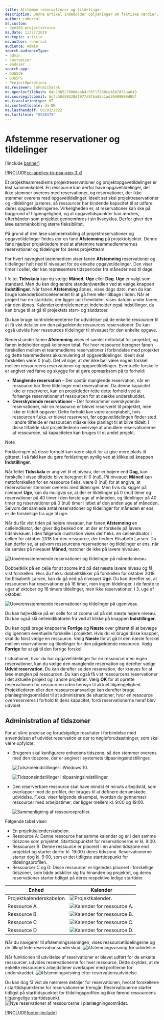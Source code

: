 ```yaml
---
title: Afstemme reservationer og tildelinger
description: Denne artikel indeholder oplysninger om faktiske værdier.
author: ruhercul
ms.custom:
- dyn365-projectservice
ms.date: 11/27/2019
ms.topic: article
ms.author: ruhercul
audience: Admin
search.audienceType:
- admin
- customizer
- enduser
search.app:
- D365CE
- D365PS
- ProjectOperations
ms.reviewer: johnmichalak
ms.openlocfilehash: 04c238527006daab4c55f17280ce46b7df2aa649
ms.sourcegitcommit: 6cfc50d89528df977a8f6a55c1ad39d99800d9b4
ms.translationtype: HT
ms.contentlocale: da-DK
ms.lasthandoff: 06/03/2022
ms.locfileid: "8920375"
---
```

# <a name="reconcile-bookings-and-assignments"></a>Afstemme reservationer og tildelinger

[!include [banner](../includes/psa-now-project-operations.md)]

[!INCLUDE[cc-applies-to-psa-app-3.x](../includes/cc-applies-to-psa-app-3x.md)]

Et projektteammedlems projektreservationer og projektopgavetildelinger er løst sammenkoblet. En ressource kan derfor have opgavetildelinger, der ikke stemmer overens med reservationer, og reservationer, der ikke stemmer overens med opgavetildelinger. Ideelt set skal projektreservationer og -tildelinger justeres, så ressourcer har bindende kapacitet til at udføre deres opgavetildelingerne. Virkeligheden er, at reservationer kan ske på baggrund af tilgængelighed, og at opgavetidspunkter kan ændres, efterhånden som projektet gennemføres i sin livscyklus. Derfor giver den løse sammenkobling større fleksibilitet.

På grund af den løse sammenkobling af projektreservationer og opgavetildelinger findes der en fane **Afstemning** på projektobjektet. Denne fane hjælper projektledere med at afstemme teammedlemmernes reservationer og tildelinger for deres projektteam.

For hvert navngivet teammedlem viser fanen **Afstemning** reservationer og tildelinger helt ned til niveauet for de enkelte opgavetildelinger. Den viser timer i celler, der kan repræsentere tidsperioder fra måneder ned til dage.

I feltet **Tidsskala** kan du vælge **Måned**, **Uge** eller **Dag**. **Uge** er valgt som standard. Men du kan dog ændre standardværdien ved at vælge knappen **Indstillinger.** Når fanen **Afstemning** åbnes, vises dags dato, men du kan bruge kalenderkontrolelementet til at gå frem eller tilbage i tiden. Når et projekt har en startdato, der ligger ud i fremtiden, vises datoen under fanen, når den åbnes. Kalenderkontrolelementet indeholder også indstillinger, du kan bruge til at gå til projektets start- og slutdatoer.

Du kan bruge kontrolelementerne for udvidelser på de enkelte ressourcer til at få vist detaljer om den pågældende ressources reservationer. Du kan også udvide hver ressources tildelinger til niveauet for den enkelte opgave.

Nederst under fanen **Afstemning** vises et samlet nettototal for projektet, og fanen indeholder også kolonnen total. For hver ressource beregner fanen forskellen mellem et teammedlems reservationer i forbindelse med projektet og dette teammedlems akkumulering af opgavetildelinger. Ideelt skal forskellen være 0 (nul). Det vil sige, at der ikke bør være nogen forskel mellem ressourcens reservationer og opgavetildelinger. Eventuelle forskelle er angivet ved farve og skygge for at gøre opmærksom på to forhold:

- **Manglende reservation** – Der opstår manglende reservation, når en ressource har flere tildelinger end reservationer. Da denne kapacitet ikke er reserveret, kan en projektleder rette dette forhold ved at forlænge reservationer af ressourcen for at dække underskuddet.
- **Overskydende reservationer** – Der forekommer overskydende reservationer, når en ressource er blevet reserveret til projektet, men ikke er tildelt opgaver. Dette forhold kan være acceptabelt, hvis ressourcen f.eks. er blevet reserveret, før opgavetildelingen finder sted. I andre tilfælde er ressourcen måske ikke planlagt til at blive tildelt. I disse tilfælde skal projektlederen overveje at annullere reservationerne af ressourcen, så kapaciteten kan bruges til et andet projekt.

> [!NOTE]
> Forklaringen på disse forhold kan være skjult for at give mere plads til gitteret. I så fald kan du gøre forklaringen synlig ved at klikke på knappen **Indstillinger**.

Når feltet **Tidsskala** er angivet til et niveau, der er højere end **Dag**, kan forskelle i visse tilfælde blive beregnet til 0 (nul). På niveauet **Måned** kan nettoforskellen for en ressource f.eks. være 0 (nul) for at angive, at reservationer stemmer overens med tildelinger. Men hvis du kigger på niveauet **Uge**, kan du muligvis se, at der er tildelinger på 0 (nul) timer og reservationer på 40 timer i den første uge af måneden, og tildelinger på 40 timer og reservationer på 0 (nul) timer i løbet af den anden uge af måneden. Selvom det samlede antal reservationer og tildelinger for måneden er ens, er de forskellige fra uge til uge.

Når du får vist tiden på højere niveauer, har fanen **Afstemning** en celleindikator, der giver dig besked om, at der er forskelle på lavere tidsniveauer. I den følgende illustration vises der f.eks. en celleindikator i cellen for oktober 2018 for den ressource, der hedder Elisabeth Larsen. Du kan derfor se, at selvom ressourcens reservationer og tildelinger er ens, når de samles på niveauet **Måned**, matcher de ikke på lavere niveauer.

![Uoverensstemmende reservationer og tildelinger på månedsniveau.](media/reconcile-assignments-01.JPG)

Dobbeltklik på en celle for at zoome ind på det næste lavere niveau og få vist forskellen. Hvis du f.eks. dobbeltklikker på forskellen for oktober 2018 for Elisabeth Larsen, kan du gå ned på niveauet **Uge**. Du kan derefter se, at ressourcen har reservationer på 16 timer, men ingen tildelinger, i de første to uger af oktober og 16 timers tildelinger, men ikke reservationer, i 3. uge af oktober.

![Uoverensstemmende reservationer og tildelinger på ugeniveau.](media/reconcile-assignments-02.JPG)

Du kan højreklikke på en celle for at zoome ud på det næste højere niveau. Du kan også slå celleindikatoren fra ved at klikke på knappen **Indstillinger**. 

Du kan også bruge knapperne **Forrige** og **Næste** over gitteret til at bevæge dig igennem eventuelle forskelle i projektet. Hvis du vil bruge disse knapper, skal du først vælge en ressource. Vælg **Næste** for at gå til den næste forskel mellem reservationer og tildelinger for den pågældende ressource. Vælg **Forrige** for at gå til den forrige forskel.

I situationer, hvor du har opgavetildelinger for en ressource men ingen reservationer, kan du vælge den manglende reservation og derefter vælge **Udvid reservation**. Du kan derefter se den reservation, der kræves for at løse manglen på ressourcen. Du kan også få vist ressourcens reservationer i det aktuelle projekt og i andre projekter. Vælg **OK** for at oprette reservationen for ressourcen uden hensyn til aktuel tilgængelighed. Projektlederen eller den ressourceansvarlige kan derefter bruge planlægningsområdet til at administrere de situationer, hvor en ressource overreserveres i forhold til dens kapacitet, fordi reservationerne heraf blev udvidet.

## <a name="managing-with-time-zones"></a>Administration af tidszoner
For at sikre præcise og forudsigelige resultater i forbindelse med anvendelsen af udvidet reservation er der to nøgleforudsætninger, som skal være opfyldte:  

- Brugeren skal konfigurere enhedens tidszone, så den stemmer overens med den tidszone, der er angivet i systemets tilpasningsindstillinger.
 
  ![Tidszoneindstillinger i Windows 10.](media/reconcile-assignments-03.png)

  ![Tidszoneindstillinger i tilpasningsindstillinger.](media/reconcile-assignments-04.png)
 
- Den reserverbare ressource skal have mindst ét minuts arbejdstid, som overlapper med de profiler, der bruges til at definere den ønskede udvidelse. F.eks. viser følgende eksempel, hvordan du gennemser ressourcer med arbejdstimer, der ligger mellem kl. 9:00 og 19:00. 

  ![Sammenligning af ressourceprofiler.](media/reconcile-assignments-05.png)

Følgende tabel viser:

- En projektkalenderskabelon.
- Ressource A: Denne ressource har samme kalender og er i den samme tidszone som projektet. Starttidspunktet for reservationerne er kl. 9:00.
- Ressourcer B: Denne ressource er placeret i en anden tidszone end projektet og starter derfor kl. 19:00 i deres tidszone. Reservationerne starter dog kl. 9:00, som er det tidligste starttidspunkt for tildelingsprofilen.
- Ressourcer C og D: Disse ressourcer er ligeledes placeret i forskellige tidszoner, som både adskiller sig fra hinanden og projektet, og deres reservationer starter tidligst på deres respektive ledige starttider.

|Enhed  |Kalender  |
|-|-|
|Projektkalenderskabelon   | ![Projektkalender.](media/reconcile-assignments-06.png) |
|Ressource A  | ![Kalender for ressource A.](media/reconcile-assignments-06.png) |
|Ressource B  |  ![Kalender for ressource B.](media/reconcile-assignments-07.png) |
|Ressource C  |  ![Kalender for ressource C.](media/reconcile-assignments-08.png) |
|Ressource D  | ![Kalender for ressource D.](media/reconcile-assignments-09.png)  |
 
Når du navigerer til afstemningsvisningen, vises ressourcetildelingerne og de tilknyttede reservationsunderskud.
 ![Afstemningsvisning før udvidelse.](media/reconcile-assignments-10.png)

Når funktionen til udvidelse af reservationer er blevet udført for de enkelte ressourcer, udvides reservationerne for hver ressource. Dette skyldes, at de enkelte ressourcers arbejdstimer overlapper med profilerne for underskuddet.
 ![Afstemningsvisning efter reservationsudvidelse.](media/reconcile-assignments-11.png) 

Du kan dog få vist de nærmere detaljer for reservationen, hvoraf forskellene i starttidspunkterne for reservationerne fremgår. Reservationerne starter tidligst på starttidspunktet for tildelingsprofilen og ikke førend ressourcens tilgængelige starttidspunkt.
 ![Nye reservationer af ressourcerne i planlægningsområdet.](media/reconcile-assignments-12.png)


[!INCLUDE[footer-include](../includes/footer-banner.md)]
